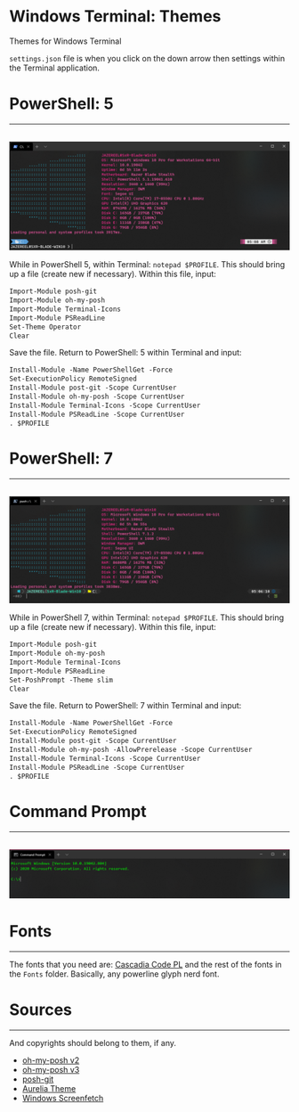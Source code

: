 # Windows Terminal: Themes
Themes for Windows Terminal

`settings.json` file is when you click on the down arrow then settings within the Terminal application.

# PowerShell: 5
-----
<br>
<img src="Screenshots/PS_5.png">

While in PowerShell 5, within Terminal: `notepad $PROFILE`. This should bring up a file (create new if necessary). Within this file, input:

```
Import-Module posh-git
Import-Module oh-my-posh
Import-Module Terminal-Icons
Import-Module PSReadLine
Set-Theme Operator
Clear
```

Save the file. Return to PowerShell: 5 within Terminal and input:
```
Install-Module -Name PowerShellGet -Force
Set-ExecutionPolicy RemoteSigned
Install-Module post-git -Scope CurrentUser
Install-Module oh-my-posh -Scope CurrentUser
Install-Module Terminal-Icons -Scope CurrentUser
Install-Module PSReadLine -Scope CurrentUser
. $PROFILE
```

# PowerShell: 7
-----
<br>
<img src="Screenshots/PS_7.png">

While in PowerShell 7, within Terminal: `notepad $PROFILE`. This should bring up a file (create new if necessary). Within this file, input:

```
Import-Module posh-git
Import-Module oh-my-posh
Import-Module Terminal-Icons
Import-Module PSReadLine
Set-PoshPrompt -Theme slim
Clear
```

Save the file. Return to PowerShell: 7 within Terminal and input:
```
Install-Module -Name PowerShellGet -Force
Set-ExecutionPolicy RemoteSigned
Install-Module post-git -Scope CurrentUser
Install-Module oh-my-posh -AllowPrerelease -Scope CurrentUser
Install-Module Terminal-Icons -Scope CurrentUser
Install-Module PSReadLine -Scope CurrentUser
. $PROFILE
```

# Command Prompt
-----
<br>
<img src="Screenshots/CMD.png">

# Fonts
-----

The fonts that you need are:
[Cascadia Code PL](https://github.com/microsoft/cascadia-code/releases) and the rest of the fonts in the `Fonts` folder. Basically, any powerline glyph nerd font.


# Sources
-----
And copyrights should belong to them, if any.

- [oh-my-posh v2](https://github.com/JanDeDobbeleer/oh-my-posh)
- [oh-my-posh v3](https://github.com/JanDeDobbeleer/oh-my-posh3)
- [posh-git](https://github.com/dahlbyk/posh-git)
- [Aurelia Theme](https://github.com/mobilemancer/windows-terminal-aurelia)
- [Windows Screenfetch](https://github.com/JulianChow94/Windows-screenFetch)
